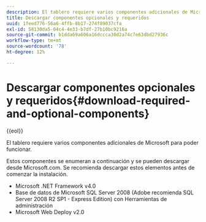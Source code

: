 ```yaml
---
description: El tablero requiere varios componentes adicionales de Microsoft para poder funcionar.
title: Descargar componentes opcionales y requeridos
uuid: 1feed776-56a6-4ffb-8b17-274f89037cfa
exl-id: 58130da5-04c4-4e33-b7df-27b10bc9216a
source-git-commit: b1dda69a606a16dccca30d2a74c7e63dbd27936c
workflow-type: tm+mt
source-wordcount: '78'
ht-degree: 12%

---
```


# Descargar componentes opcionales y requeridos{#download-required-and-optional-components}

{{eol}}

El tablero requiere varios componentes adicionales de Microsoft para poder funcionar.

Estos componentes se enumeran a continuación y se pueden descargar desde Microsoft.com. Se recomienda descargar estos elementos antes de comenzar la instalación.

* Microsoft .NET Framework v4.0
* Base de datos de Microsoft SQL Server 2008 (Adobe recomienda SQL Server 2008 R2 SP1 - Express Edition) con Herramientas de administración
* Microsoft Web Deploy v2.0
